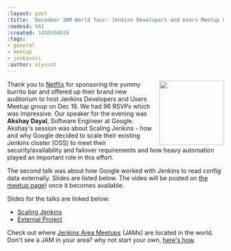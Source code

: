 ```yaml
---
:layout: post
:title: 'December JAM World Tour: Jenkins Developers and Users Meetup Group, SF'
:nodeid: 661
:created: 1450504018
:tags:
- general
- meetup
- jenkinsci
:author: alyssat
---
```



<img src="/sites/default/files/images/Jenkins_Butler_0.png" width="150"
align="right"/>


Thank you to [Netflix](https://www.netflix.com/) for sponsoring the yummy
burrito bar and offered up their brand new auditorium to host Jenkins
Developers and Users Meetup group on Dec 16. We had 96 RSVPs which was
impressive. Our speaker for the evening was **Akshay Dayal**, Software Engineer at
Google. Akshay's session was about Scaling Jenkins - how and why Google decided
to scale their existing Jenkins cluster (OSS) to meet their
security/availability and failover requirements and how heavy automation played
an important role in this effort.

The second talk was about how Google worked with Jenkins to read config data
externally. Slides are listed below. The video will be posted on [the meetup
page](https://www.meetup.com/jenkinsmeetup/events/226844066/)) once it becomes
available.


Slides for the talks are linked below:

* [Scaling Jenkins](https://www.cloudbees.com/jenkins/juc-2015/presentations/JUC-2015-USWest-Scaling-Jenkins-Dayal.pdf)
* [External Project](https://files.meetup.com/1695538/Jenkins%20ExternalProject.pdf)


Check out where [Jenkins Area Meetups](https://www.meetup.com/pro/Jenkins/)
(JAMs) are located in the world. Don't see a JAM in your area? why not start
your own, [here's
how](https://wiki.jenkins.io/display/JENKINS/Jenkins+Area+Meetup).
